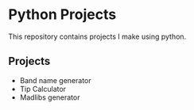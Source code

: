# Python Projects

This repository contains projects I make using python.

## Projects

- Band name generator
- Tip Calculator
- Madlibs generator
